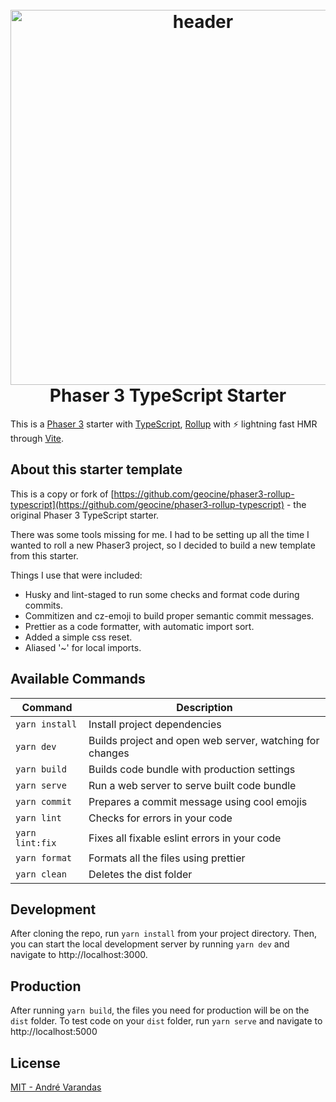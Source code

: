 <h1 align="center">
  <br>
  <a href="https://github.com/geocine/phaser3-rollup-typescript#readme"><img src="https://i.imgur.com/6lcIxDs.png" alt="header" width="600"/></a>
  <br>
  Phaser 3 TypeScript Starter
  <br>
</h1>

This is a [Phaser 3](https://github.com/photonstorm/phaser) starter with [TypeScript](https://www.typescriptlang.org/), [Rollup](https://rollupjs.org) with ⚡️ lightning fast HMR through [Vite](https://vitejs.dev/).

## About this starter template

This is a copy or fork of [https://github.com/geocine/phaser3-rollup-typescript](https://github.com/geocine/phaser3-rollup-typescript) - the original Phaser 3 TypeScript starter.

There was some tools missing for me. I had to be setting up all the time I wanted to roll a new Phaser3 project, so I decided to build a new template from this starter.

Things I use that were included:

- Husky and lint-staged to run some checks and format code during commits.
- Commitizen and cz-emoji to build proper semantic commit messages.
- Prettier as a code formatter, with automatic import sort.
- Added a simple css reset.
- Aliased '~' for local imports.

## Available Commands

| Command         | Description                                              |
| --------------- | -------------------------------------------------------- |
| `yarn install`  | Install project dependencies                             |
| `yarn dev`      | Builds project and open web server, watching for changes |
| `yarn build`    | Builds code bundle with production settings              |
| `yarn serve`    | Run a web server to serve built code bundle              |
| `yarn commit`   | Prepares a commit message using cool emojis              |
| `yarn lint`     | Checks for errors in your code                           |
| `yarn lint:fix` | Fixes all fixable eslint errors in your code             |
| `yarn format`   | Formats all the files using prettier                     |
| `yarn clean`    | Deletes the dist folder                                  |

## Development

After cloning the repo, run `yarn install` from your project directory. Then, you can start the local development
server by running `yarn dev` and navigate to http://localhost:3000.

## Production

After running `yarn build`, the files you need for production will be on the `dist` folder. To test code on your `dist` folder, run `yarn serve` and navigate to http://localhost:5000

## License

[MIT - André Varandas](LICENSE)
